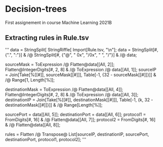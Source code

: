 # Decision-trees
First assignement in course Machine Learning 2021B

## Extracting rules in Rule.tsv

'''
data = StringSplit[
   StringRiffle[
    Import[Rule.tsv, "\n"];
data = StringSplit[#, {".", ":"}] & /@ 
     StringSplit[#, {"@", " 0x", "/0x", " ", "/"}] & /@ data;

sourceMask = ToExpression /@ Flatten@data[[All, 2]];
Flatten@IntegerDigits[#, 2, 8] & /@ ToExpression /@ data[[All, 1]];
sourceIP = 
  Join[Take[%[[#]], sourceMask[[#]]], 
     Table[-1, {32 - sourceMask[[#]]}]] & /@ Range[1, Length[%]];

destinationMask = ToExpression /@ Flatten@data[[All, 4]];
Flatten@IntegerDigits[#, 2, 8] & /@ ToExpression /@ data[[All, 3]];
destinationIP = 
  Join[Take[%[[#]], destinationMask[[#]]], 
     Table[-1, {k, 32 - destinationMask[[#]]}]] & /@ Range[Length[%]];

sourcePort = data[[All, 5]];
destinationPort = data[[All, 6]];
protocol1 = FromDigits[#, 16] & /@ Flatten@data[[All, 7]];
protocol2 = FromDigits[#, 16] & /@ Flatten@data[[All, 8]];

rules = Flatten /@ 
   Transpose@
    List[sourceIP, destinationIP, sourcePort, destinationPort, 
     protocol1, protocol2];
'''
